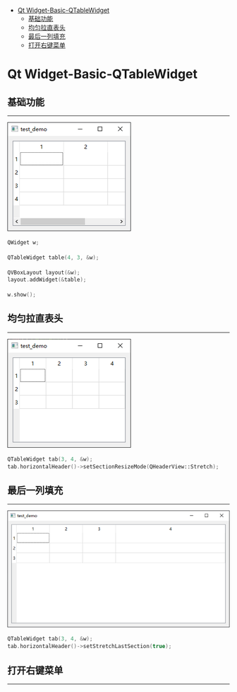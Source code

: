 - [Qt Widget-Basic-QTableWidget](#qt-widget-basic-qtablewidget)
  - [基础功能](#基础功能)
  - [均匀拉直表头](#均匀拉直表头)
  - [最后一列填充](#最后一列填充)
  - [打开右键菜单](#打开右键菜单)

# Qt Widget-Basic-QTableWidget

## 基础功能

---

![](.assert/tablewidget.png)

```cpp
QWidget w;

QTableWidget table(4, 3, &w);

QVBoxLayout layout(&w);
layout.addWidget(&table);

w.show();
```

## 均匀拉直表头

---

![](.assert/tablewidget1.png)

```cpp
QTableWidget tab(3, 4, &w);
tab.horizontalHeader()->setSectionResizeMode(QHeaderView::Stretch);
```

## 最后一列填充

---

![](.assert/tablewidget2.png)

```cpp
QTableWidget tab(3, 4, &w);
tab.horizontalHeader()->setStretchLastSection(true);
```

## 打开右键菜单

---

